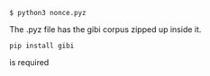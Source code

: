 
    $ python3 nonce.pyz

The .pyz file has the gibi corpus zipped up inside it.

    pip install gibi

is required

